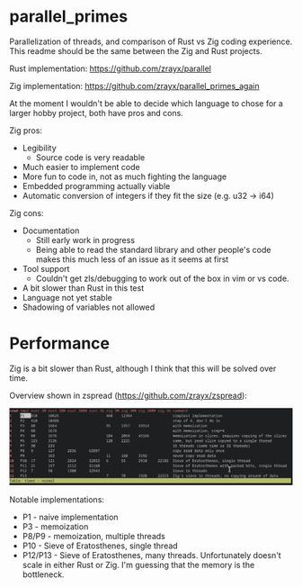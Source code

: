 # parallel_primes

Parallelization of threads, and comparison of Rust vs Zig coding experience. This readme should be the same between the Zig and Rust projects.

Rust implementation: https://github.com/zrayx/parallel

Zig implementation: https://github.com/zrayx/parallel_primes_again

At the moment I wouldn't be able to decide which language to chose for a larger hobby project, both have pros and cons.

Zig pros:
* Legibility
  * Source code is very readable
* Much easier to implement code
* More fun to code in, not as much fighting the language
* Embedded programming actually viable
* Automatic conversion of integers if they fit the size (e.g. u32 -> i64)

Zig cons:
* Documentation
  * Still early work in progress
  * Being able to read the standard library and other people's code makes this much less of an issue as it seems at first
* Tool support
  * Couldn't get zls/debugging to work out of the box in vim or vs code.
* A bit slower than Rust in this test
* Language not yet stable
* Shadowing of variables not allowed

Performance
===========
Zig is a bit slower than Rust, although I think that this will be solved over time.

Overview shown in zspread (https://github.com/zrayx/zspread):

<img src="img/overview_p13.png" />

Notable implementations:

* P1 - naive implementation
* P3 - memoization
* P8/P9 - memoization, multiple threads
* P10 - Sieve of Eratosthenes, single thread
* P12/P13 - Sieve of Eratosthenes, many threads. Unfortunately doesn't scale in either Rust or Zig. I'm guessing that the memory is the bottleneck.
